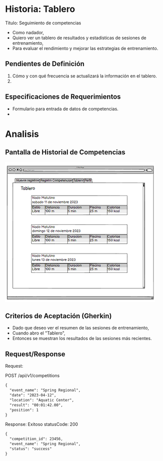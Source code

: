 # Historia: Tablero
Título: Seguimiento de competencias

- Como nadador,
- Quiero ver un tablero de resultados y estadísticas de sesiones de entrenamiento,
- Para evaluar el rendimiento y mejorar las estrategias de entrenamiento.

## Pendientes de Definición
1. Cómo y con qué frecuencia se actualizará la información en el tablero.
2. 

## Especificaciones de Requerimientos
- Formulario para entrada de datos de competencias.
- 

# Analisis

## Pantalla de Historial de Competencias
![Alt text](image-10.png)

## Criterios de Aceptación (Gherkin)
- Dado que deseo ver el resumen de las sesiones de entrenamiento,
- Cuando abro el "Tablero",
- Entonces se muestran los resultados de las sesiones más recientes.


## Request/Response
Request:

POST /api/v1/competitions
```
{
  "event_name": "Spring Regional",
  "date": "2023-04-12",
  "location": "Aquatic Center",
  "result": "00:01:42.00",
  "position": 1
}
```



Response: Exitoso statusCode: 200
```
{
  "competition_id": 23456,
  "event_name": "Spring Regional",
  "status": "success"
}

```
